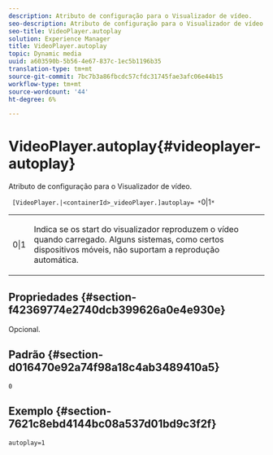 ```yaml
---
description: Atributo de configuração para o Visualizador de vídeo.
seo-description: Atributo de configuração para o Visualizador de vídeo.
seo-title: VideoPlayer.autoplay
solution: Experience Manager
title: VideoPlayer.autoplay
topic: Dynamic media
uuid: a603590b-5b56-4e67-837c-1ec5b1196b35
translation-type: tm+mt
source-git-commit: 7bc7b3a86fbcdc57cfdc31745fae3afc06e44b15
workflow-type: tm+mt
source-wordcount: '44'
ht-degree: 6%

---
```



# VideoPlayer.autoplay{#videoplayer-autoplay}

Atributo de configuração para o Visualizador de vídeo.

` [VideoPlayer.|<containerId>_videoPlayer.]autoplay= *`0|1`*`

<table id="table_C616483932C2482CA9794DDD7313FD7C"> 
 <tbody> 
  <tr> 
   <td colname="col1"> <p> <span class="codeph"> <span class="varname"> 0|1</span> </span> </p> </td> 
   <td colname="col2"> <p> Indica se os start do visualizador reproduzem o vídeo quando carregado. Alguns sistemas, como certos dispositivos móveis, não suportam a reprodução automática. </p> </td> 
  </tr> 
 </tbody> 
</table>

## Propriedades {#section-f42369774e2740dcb399626a0e4e930e}

Opcional.

## Padrão {#section-d016470e92a74f98a18c4ab3489410a5}

`0`

## Exemplo {#section-7621c8ebd4144bc08a537d01bd9c3f2f}

```
autoplay=1
```

